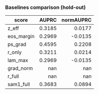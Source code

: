 ### Baselines comparison (hold-out)

| score | AUPRC | normAUPRC |
|---|---:|---:|
| z_eff | 0.3185 | 0.0177 |
| eos_margin | 0.2969 | -0.0135 |
| ps_grad | 0.4595 | 0.2208 |
| r_only | 0.3211 | 0.0214 |
| lam_max | 0.2969 | -0.0135 |
| grad_norm | nan | nan |
| r_full | nan | nan |
| sam1_full | 0.3683 | 0.0894 |